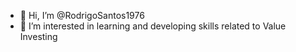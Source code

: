 - 👋 Hi, I’m @RodrigoSantos1976
- 👀 I’m interested in learning and developing skills related to Value Investing 
  

<!---
RodrigoSantos1976/RodrigoSantos1976 is a ✨ special ✨ repository because its `README.md` (this file) appears on your GitHub profile.
You can click the Preview link to take a look at your changes.
--->
